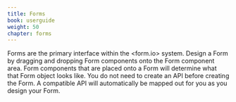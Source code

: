 ```yaml
---
title: Forms
book: userguide
weight: 50
chapter: forms
---
```

Forms are the primary interface within the <form.io> system. Design a Form by dragging and dropping Form components onto the Form component area. Form components that are placed onto a Form will determine what that Form object looks like. You do not need to create an API before creating the Form. A compatible API will automatically be mapped out for you as you design your Form.
